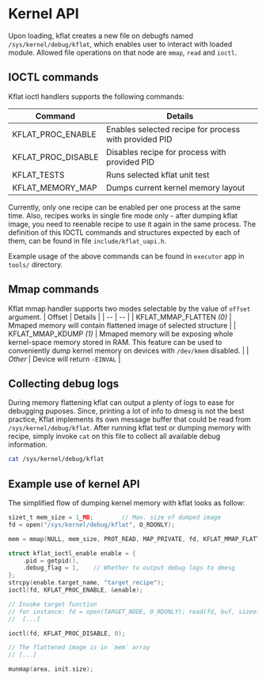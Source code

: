# Kernel API

Upon loading, kflat creates a new file on debugfs named `/sys/kernel/debug/kflat`, which enables user to interact with loaded module. Allowed file operations on that node are `mmap`, `read` and `ioctl`.

## IOCTL commands

Kflat ioctl handlers supports the following commands:

| Command | Details |
| -- | -- |
| KFLAT_PROC_ENABLE | Enables selected recipe for process with provided PID |
| KFLAT_PROC_DISABLE | Disables recipe for process with provided PID |
| KFLAT_TESTS | Runs selected kflat unit test |
| KFLAT_MEMORY_MAP | Dumps current kernel memory layout |

Currently, only one recipe can be enabled per one process at the same time. Also, recipes works in single fire mode only - after dumping kflat image, you need to reenable recipe to use it again in the same process. The definition of this IOCTL commands and structures expected by each of them, can be found in file `include/kflat_uapi.h`.

Example usage of the above commands can be found in `executor` app in `tools/` directory.

## Mmap commands

Kflat mmap handler supports two modes selectable by the value of `offset` argument.
| Offset | Details |
| -- | -- |
| KFLAT_MMAP_FLATTEN _(0)_ | Mmaped memory will contain flattened image of selected structure |
| KFLAT_MMAP_KDUMP _(1)_ | Mmaped memory will be exposing whole kernel-space memory stored in RAM. This feature can be used to conveniently dump kernel memory on devices with `/dev/kmem` disabled. |
| _Other_ | Device will return `-EINVAL` | 

## Collecting debug logs

During memory flattening kflat can output a plenty of logs to ease for debugging puposes. Since, printing a lot of info to dmesg is not the best practice, Kflat implements its own message buffer that could be read from `/sys/kernel/debug/kflat`. After running kflat test or dumping memory with recipe, simply invoke `cat` on this file to collect all available debug information.

```sh
cat /sys/kernel/debug/kflat
```

## Example use of kernel API

The simplified flow of dumping kernel memory with kflat looks as follow:

```c
sizet_t mem_size = 1_MB;        // Max. size of dumped image
fd = open("/sys/kernel/debug/kflat", O_RDONLY);

mem = mmap(NULL, mem_size, PROT_READ, MAP_PRIVATE, fd, KFLAT_MMAP_FLATTEN);

struct kflat_ioctl_enable enable = {
    .pid = getpid(),
    .debug_flag = 1,    // Whether to output debug logs to dmesg
};
strcpy(enable.target_name, "target_recipe");
ioctl(fd, KFLAT_PROC_ENABLE, &enable);

// Invoke target function
// for instance: fd = open(TARGET_NODE, O_RDONLY); read(fd, buf, sizeof buf);
//  [...]

ioctl(fd, KFLAT_PROC_DISABLE, 0);

// The flattened image is in `mem` array
// [...]

munmap(area, init.size);
```